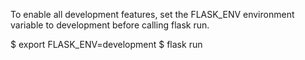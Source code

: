 To enable all development features, set the FLASK_ENV environment variable to development before calling flask run.

$ export FLASK_ENV=development
$ flask run
